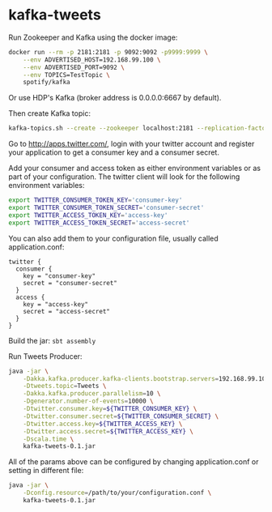 # kafka-tweets

Run Zookeeper and Kafka using the docker image:
```bash
docker run --rm -p 2181:2181 -p 9092:9092 -p9999:9999 \
    --env ADVERTISED_HOST=192.168.99.100 \
    --env ADVERTISED_PORT=9092 \
    --env TOPICS=TestTopic \
    spotify/kafka
```
Or use HDP's Kafka (broker address is 0.0.0.0:6667 by default).

Then create Kafka topic:
```bash
kafka-topics.sh --create --zookeeper localhost:2181 --replication-factor 1 --partitions 10 --topic Tweets
```

Go to http://apps.twitter.com/, login with your twitter account and register your application to get a consumer key and a consumer secret.

Add your consumer and access token as either environment variables or as part of your configuration. The twitter client will look for the following environment variables:
```bash
export TWITTER_CONSUMER_TOKEN_KEY='consumer-key'
export TWITTER_CONSUMER_TOKEN_SECRET='consumer-secret'
export TWITTER_ACCESS_TOKEN_KEY='access-key'
export TWITTER_ACCESS_TOKEN_SECRET='access-secret'
```

You can also add them to your configuration file, usually called application.conf:
```bson
twitter {
  consumer {
    key = "consumer-key"
    secret = "consumer-secret"
  }
  access {
    key = "access-key"
    secret = "access-secret"
  }
}
```

Build the jar: ```sbt assembly```

Run Tweets Producer:
```bash
java -jar \
    -Dakka.kafka.producer.kafka-clients.bootstrap.servers=192.168.99.100:9092 \
    -Dtweets.topic=Tweets \
    -Dakka.kafka.producer.parallelism=10 \
    -Dgenerator.number-of-events=10000 \
    -Dtwitter.consumer.key=${TWITTER_CONSUMER_KEY} \
    -Dtwitter.consumer.secret=${TWITTER_CONSUMER_SECRET} \
    -Dtwitter.access.key=${TWITTER_ACCESS_KEY} \
    -Dtwitter.access.secret=${TWITTER_ACCESS_KEY} \
    -Dscala.time \
    kafka-tweets-0.1.jar
```
All of the params above can be configured by changing application.conf or setting in different file:
```bash
java -jar \
    -Dconfig.resource=/path/to/your/configuration.conf \
    kafka-tweets-0.1.jar
```